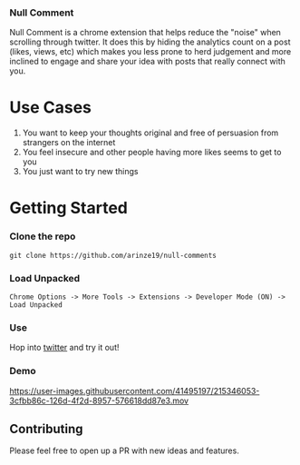### Null Comment

Null Comment is a chrome extension that helps reduce the "noise" when scrolling through twitter. It does this by hiding the analytics count on a post (likes, views, etc) which makes you less prone to herd judgement and more inclined to engage and share your idea with posts that really connect with you.

# Use Cases

1. You want to keep your thoughts original and free of persuasion from strangers on the internet
2. You feel insecure and other people having more likes seems to get to you
3. You just want to try new things

# Getting Started

### Clone the repo

```
git clone https://github.com/arinze19/null-comments
```

### Load Unpacked

```
Chrome Options -> More Tools -> Extensions -> Developer Mode (ON) -> Load Unpacked
```

### Use

Hop into [twitter](https://twitter.com) and try it out!


### Demo

https://user-images.githubusercontent.com/41495197/215346053-3cfbb86c-126d-4f2d-8957-576618dd87e3.mov


## Contributing

Please feel free to open up a PR with new ideas and features.
